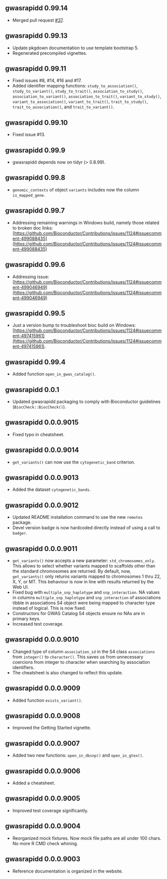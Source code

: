 ## gwasrapidd 0.99.14

- Merged pull request [#37](https://github.com/ramiromagno/gwasrapidd/pull/37).

## gwasrapidd 0.99.13

- Update pkgdown documentation to use template bootstrap 5.
- Regenerated precompiled vignettes.

## gwasrapidd 0.99.11
- Fixed issues #8, #14, #16 and #17.
- Added identifier mapping functions: `study_to_association()`, `study_to_variant()`, `study_to_trait()`, `association_to_study()`, `association_to_variant()`, `association_to_trait()`, `variant_to_study()`, `variant_to_association()`, `variant_to_trait()`, `trait_to_study()`, `trait_to_association()`, and `trait_to_variant()`.

## gwasrapidd 0.99.10
- Fixed issue #13.

## gwasrapidd 0.99.9
- gwasrapidd depends now on tidyr (> 0.8.99).

## gwasrapidd 0.99.8
- `genomic_contexts` of object `variants` includes now the column `is_mapped_gene`.

## gwasrapidd 0.99.7
- Addressing remaining warnings in Windows build, namely those related to broken doc links: [https://github.com/Bioconductor/Contributions/issues/1124#issuecomment-499088435](https://github.com/Bioconductor/Contributions/issues/1124#issuecomment-499088435)

## gwasrapidd 0.99.6
- Addressing issue: [https://github.com/Bioconductor/Contributions/issues/1124#issuecomment-499046949](https://github.com/Bioconductor/Contributions/issues/1124#issuecomment-499046949)

## gwasrapidd 0.99.5
- Just a version bump to troubleshoot bioc build on Windows: [https://github.com/Bioconductor/Contributions/issues/1124#issuecomment-497415961](https://github.com/Bioconductor/Contributions/issues/1124#issuecomment-497415961).

## gwasrapidd 0.99.4
- Added function `open_in_gwas_catalog()`.

## gwasrapidd 0.0.1
- Updated gwasrapidd packaging to comply with Bioconductor guidelines (`BiocCheck::BiocCheck()`).

## gwasrapidd 0.0.0.9015
- Fixed typo in cheatsheet.

## gwasrapidd 0.0.0.9014
- `get_variants()` can now use the `cytogenetic_band` criterion.

## gwasrapidd 0.0.0.9013
- Added the dataset `cytogenetic_bands`.

## gwasrapidd 0.0.0.9012
- Updated README installation command to use the new `remotes` package.
- Devel version badge is now hardcoded directly instead of using a call to `badger`.

## gwasrapidd 0.0.0.9011
- `get_variants()` now accepts a new parameter: `std_chromosomes_only`. This allows to select whether  variants mapped to scaffolds other than the standard chromosomes are returned. By default, now, `get_variants()` only returns variants mapped to chromosomes 1 thru 22, X, Y, or MT. This behaviour is now in line with results returned by the Web UI.
- Fixed bug with `multiple_snp_haplotype` and `snp_interaction`. NA values in columns `multiple_snp_haplotype` and `snp_interaction` of associations tibble in associations S4 object were being mapped to character type instead of logical. This is now fixed.
- Constructors for GWAS Catalog S4 objects ensure no NAs are in primary keys.
- Increased test coverage.

## gwasrapidd 0.0.0.9010

- Changed type of column `association_id` in the S4 class `associations` from
`integer()` to `character()`. This saves us from unnecessary coercions from 
integer to character when searching by association identifiers.
- The cheatsheet is also changed to reflect this update.

## gwasrapidd 0.0.0.9009

- Added function `exists_variant()`.

## gwasrapidd 0.0.0.9008

- Improved the Getting Started vignette.

## gwasrapidd 0.0.0.9007

- Added two new functions: `open_in_dbsnp()` and `open_in_gtex()`.

## gwasrapidd 0.0.0.9006

- Added a cheatsheet.

## gwasrapidd 0.0.0.9005

- Improved test coverage significantly.

## gwasrapidd 0.0.0.9004

- Reorganized mock fixtures. Now mock file paths are all under 100 chars. No
more R CMD check whining.

## gwasrapidd 0.0.0.9003

- Reference documentation is organized in the website.
